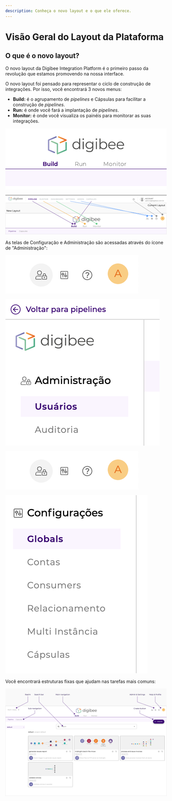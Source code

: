 ```yaml
---
description: Conheça o novo layout e o que ele oferece.
---
```


# Visão Geral do Layout da Plataforma

## O que é o novo layout? <a href="#h_a4496d9519" id="h_a4496d9519"></a>

O novo layout da Digibee Integration Platform é o primeiro passo da revolução que estamos promovendo na nossa interface.

O novo layout foi pensado para representar o ciclo de construção de integrações. Por isso, você encontrará 3 novos menus:

* **Build:** é o agrupamento de _pipelines_ e Cápsulas para facilitar a construção de _pipelines_.
* **Run:** é onde você fará a implantação de _pipelines_.
* **Monitor:** é onde você visualiza os painéis para monitorar as suas integrações.

![](../.gitbook/assets/01-novo.png)

![](<../.gitbook/assets/02 (18).png>)

As telas de Configuração e Administração são acessadas através do ícone de "Administração":

![](<../.gitbook/assets/03 (14) (3).png>)

![](<../.gitbook/assets/04 (5).png>)

![](<../.gitbook/assets/05 (10).png>)

![](<../.gitbook/assets/06 (3) (1).png>)

Você encontrará estruturas fixas que ajudam nas tarefas mais comuns:

![](<../.gitbook/assets/07 (3).png>)
